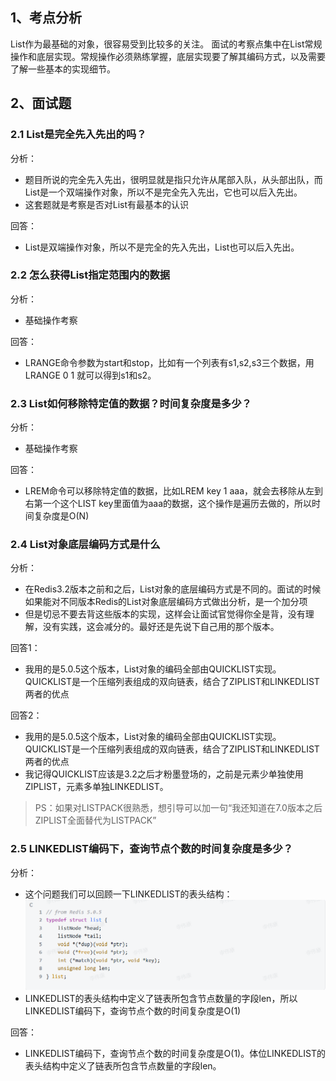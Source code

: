 
## 1、考点分析

List作为最基础的对象，很容易受到比较多的关注。
面试的考察点集中在List常规操作和底层实现。常规操作必须熟练掌握，底层实现要了解其编码方式，以及需要了解一些基本的实现细节。

## 2、面试题

### 2.1 List是完全先入先出的吗？

分析：
- 题目所说的完全先入先出，很明显就是指只允许从尾部入队，从头部出队，而List是一个双端操作对象，所以不是完全先入先出，它也可以后入先出。
- 这套题就是考察是否对List有最基本的认识

回答：
- List是双端操作对象，所以不是完全的先入先出，List也可以后入先出。

### 2.2 怎么获得List指定范围内的数据

分析：
- 基础操作考察

回答：
- LRANGE命令参数为start和stop，比如有一个列表有s1,s2,s3三个数据，用LRANGE 0 1 就可以得到s1和s2。

### 2.3 List如何移除特定值的数据？时间复杂度是多少？

分析：
- 基础操作考察

回答：
- LREM命令可以移除特定值的数据，比如LREM key 1 aaa，就会去移除从左到右第一个这个LIST key里面值为aaa的数据，这个操作是遍历去做的，所以时间复杂度是O(N)

### 2.4 List对象底层编码方式是什么

分析：
- 在Redis3.2版本之前和之后，List对象的底层编码方式是不同的。面试的时候如果能对不同版本Redis的List对象底层编码方式做出分析，是一个加分项
- 但是切忌不要去背这些版本的实现，这样会让面试官觉得你全是背，没有理解，没有实践，这会减分的。最好还是先说下自己用的那个版本。

回答1：
- 我用的是5.0.5这个版本，List对象的编码全部由QUICKLIST实现。QUICKLIST是一个压缩列表组成的双向链表，结合了ZIPLIST和LINKEDLIST两者的优点

回答2：
- 我用的是5.0.5这个版本，List对象的编码全部由QUICKLIST实现。QUICKLIST是一个压缩列表组成的双向链表，结合了ZIPLIST和LINKEDLIST两者的优点
- 我记得QUICKLIST应该是3.2之后才粉墨登场的，之前是元素少单独使用ZIPLIST，元素多单独LINKEDLIST。
>PS：如果对LISTPACK很熟悉，想引导可以加一句“我还知道在7.0版本之后ZIPLIST全面替代为LISTPACK”

### 2.5 LINKEDLIST编码下，查询节点个数的时间复杂度是多少？

分析：
- 这个问题我们可以回顾一下LINKEDLIST的表头结构：![](assets/Pasted%20image%2020231015213737.png)
- LINKEDLIST的表头结构中定义了链表所包含节点数量的字段len，所以LINKEDLIST编码下，查询节点个数的时间复杂度是O(1)

回答：
- LINKEDLIST编码下，查询节点个数的时间复杂度是O(1)。体位LINKEDLIST的表头结构中定义了链表所包含节点数量的字段len。